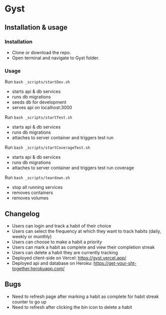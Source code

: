 # Gyst

## Installation & usage

### Installation

- Clone or download the repo.
- Open terminal and navigate to Gyst folder.

### Usage

Run `bash _scripts/startDev.sh`

- starts api & db services
- runs db migrations
- seeds db for development
- serves api on localhost:3000

Run `bash _scripts/startTest.sh`

- starts api & db services
- runs db migrations
- attaches to server container and triggers test run

Run `bash _scripts/startCoverageTest.sh`

- starts api & db services
- runs db migrations
- attaches to server container and triggers test run coverage

Run `bash _scripts/teardown.sh`

- stop all running services
- removes containers
- removes volumes

## Changelog

- Users can login and track a habit of their choice
- Users can select the frequency at which they want to track habits (daily, weekly or monthly)
- Users can choose to make a habit a priority
- Users can mark a habit as complete and view their completion streak
- Users can delete a habit they are currently tracking
- Deployed client-side on Vercel: https://gyst.vercel.app/
- Deployed api and database on Heroku: https://get-your-sht-together.herokuapp.com/

## Bugs

- Need to refresh page after marking a habit as complete for habit streak counter to go up
- Need to refresh after clicking the bin icon to delete a habit
